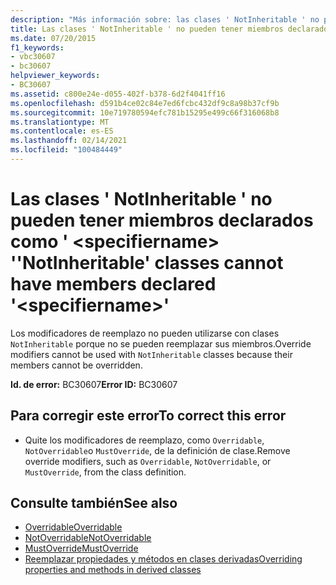 ```yaml
---
description: "Más información sobre: las clases ' NotInheritable ' no pueden tener miembros declarados como ' <specifiername> '"
title: Las clases ' NotInheritable ' no pueden tener miembros declarados como ' <specifiername> '
ms.date: 07/20/2015
f1_keywords:
- vbc30607
- bc30607
helpviewer_keywords:
- BC30607
ms.assetid: c800e24e-d055-402f-b378-6d2f4041ff16
ms.openlocfilehash: d591b4ce02c84e7ed6fcbc432df9c8a98b37cf9b
ms.sourcegitcommit: 10e719780594efc781b15295e499c66f316068b8
ms.translationtype: MT
ms.contentlocale: es-ES
ms.lasthandoff: 02/14/2021
ms.locfileid: "100484449"
---
```

# <a name="notinheritable-classes-cannot-have-members-declared-specifiername"></a><span data-ttu-id="e44a0-103">Las clases ' NotInheritable ' no pueden tener miembros declarados como ' \<specifiername> '</span><span class="sxs-lookup"><span data-stu-id="e44a0-103">'NotInheritable' classes cannot have members declared '\<specifiername>'</span></span>

<span data-ttu-id="e44a0-104">Los modificadores de reemplazo no pueden utilizarse con clases `NotInheritable` porque no se pueden reemplazar sus miembros.</span><span class="sxs-lookup"><span data-stu-id="e44a0-104">Override modifiers cannot be used with `NotInheritable` classes because their members cannot be overridden.</span></span>  
  
 <span data-ttu-id="e44a0-105">**Id. de error:** BC30607</span><span class="sxs-lookup"><span data-stu-id="e44a0-105">**Error ID:** BC30607</span></span>  
  
## <a name="to-correct-this-error"></a><span data-ttu-id="e44a0-106">Para corregir este error</span><span class="sxs-lookup"><span data-stu-id="e44a0-106">To correct this error</span></span>  
  
- <span data-ttu-id="e44a0-107">Quite los modificadores de reemplazo, como `Overridable`, `NotOverridable`o `MustOverride`, de la definición de clase.</span><span class="sxs-lookup"><span data-stu-id="e44a0-107">Remove override modifiers, such as `Overridable`, `NotOverridable`, or `MustOverride`, from the class definition.</span></span>  
  
## <a name="see-also"></a><span data-ttu-id="e44a0-108">Consulte también</span><span class="sxs-lookup"><span data-stu-id="e44a0-108">See also</span></span>

- [<span data-ttu-id="e44a0-109">Overridable</span><span class="sxs-lookup"><span data-stu-id="e44a0-109">Overridable</span></span>](../language-reference/modifiers/overridable.md)
- [<span data-ttu-id="e44a0-110">NotOverridable</span><span class="sxs-lookup"><span data-stu-id="e44a0-110">NotOverridable</span></span>](../language-reference/modifiers/notoverridable.md)
- [<span data-ttu-id="e44a0-111">MustOverride</span><span class="sxs-lookup"><span data-stu-id="e44a0-111">MustOverride</span></span>](../language-reference/modifiers/mustoverride.md)
- [<span data-ttu-id="e44a0-112">Reemplazar propiedades y métodos en clases derivadas</span><span class="sxs-lookup"><span data-stu-id="e44a0-112">Overriding properties and methods in derived classes</span></span>](../programming-guide/language-features/objects-and-classes/inheritance-basics.md#overriding-properties-and-methods-in-derived-classes)

